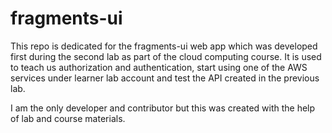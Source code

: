 # fragments-ui
This repo is dedicated for the fragments-ui web app which was developed first during the second lab as part of the cloud computing course. It is used to teach us authorization and authentication, start using one of the AWS services under learner lab account and test the API created in the previous lab.

I am the only developer and contributor but this was created with the help of lab and course materials. 


